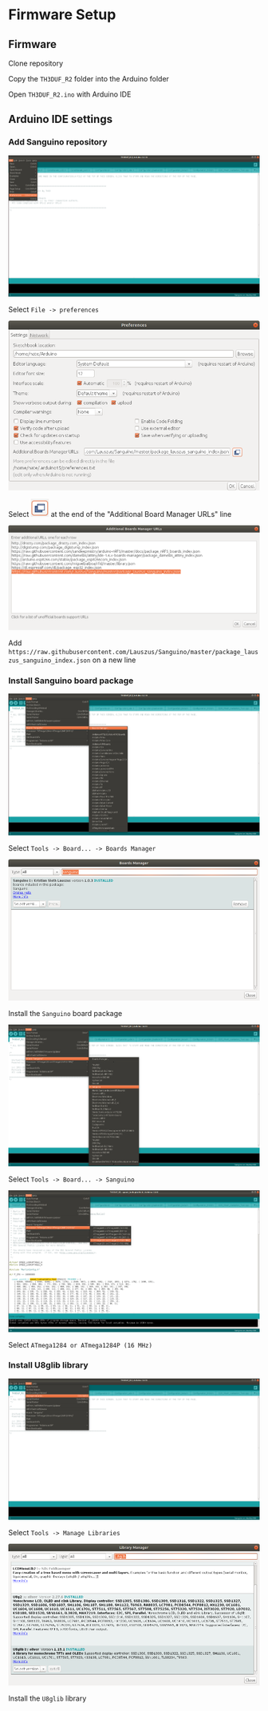 # Firmware Setup
## Firmware
Clone repository

Copy the `TH3DUF_R2` folder into the Arduino folder

Open `TH3DUF_R2.ino` with Arduino IDE

## Arduino IDE settings
### Add Sanguino repository
![Select preferences](Images/img-1.png)

Select `File -> preferences`

![Select additional board manager URLs](Images/img-2.png)

Select <img src="Images/img-3.png" height="36"> at the end of the "Additional Board Manager URLs" line

![Add Sanguino repository](Images/img-4.png)

Add `https://raw.githubusercontent.com/Lauszus/Sanguino/master/package_lauszus_sanguino_index.json` on a new line

### Install Sanguino board package
![Select board manager](Images/img-5.png)

Select `Tools -> Board... -> Boards Manager`

![Install Sanguino board](Images/img-6.png)

Install the `Sanguino` board package

![Select Sanguino board](Images/img-7.png)

Select `Tools -> Board... -> Sanguino`

![Select processor](Images/img-8.png)

Select `ATmega1284 or ATmega1284P (16 MHz)`

### Install U8glib library
![Select manage libraries](Images/img-9.png)

Select `Tools -> Manage Libraries`

![Install U8glib](Images/img-10.png)

Install the `U8glib` library

